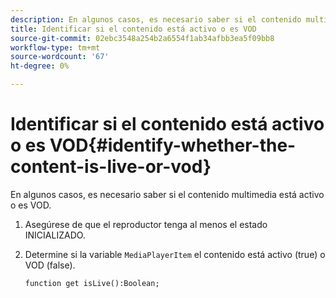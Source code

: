 ```yaml
---
description: En algunos casos, es necesario saber si el contenido multimedia está activo o es VOD.
title: Identificar si el contenido está activo o es VOD
source-git-commit: 02ebc3548a254b2a6554f1ab34afbb3ea5f09bb8
workflow-type: tm+mt
source-wordcount: '67'
ht-degree: 0%

---
```


# Identificar si el contenido está activo o es VOD{#identify-whether-the-content-is-live-or-vod}

En algunos casos, es necesario saber si el contenido multimedia está activo o es VOD.

1. Asegúrese de que el reproductor tenga al menos el estado INICIALIZADO.
1. Determine si la variable `MediaPlayerItem` el contenido está activo (true) o VOD (false).

   ```
   function get isLive():Boolean;
   ```
